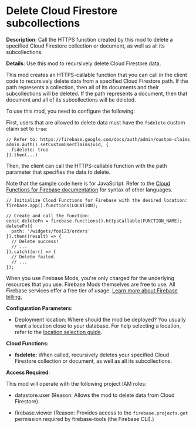 # Delete Cloud Firestore subcollections

**Description**: Call the HTTPS function created by this mod to delete a specified Cloud Firestore collection or document, as well as all its subcollections.



**Details**: Use this mod to recursively delete Cloud Firestore data.

This mod creates an HTTPS-callable function that you can call in the client code to recursively delete data from a specified Cloud Firestore path. If the path represents a collection, then all of its documents and their subcollections will be deleted. If the path represents a document, then that document and all of its subcollections will be deleted.

To use this mod, you need to configure the following:

First, users that are allowed to delete data must have the `fsdelete` custom claim set to `true`:

```
// Refer to: https://firebase.google.com/docs/auth/admin/custom-claims
admin.auth().setCustomUserClaims(uid, {
  fsdelete: true
}).then(...)
```

Then, the client can call the HTTPS-callable function with the path parameter that specifies the data to delete.

Note that the sample code here is for JavaScript. Refer to the [Cloud Functions for Firebase documentation](https://firebase.google.com/docs/functions/callable) for syntax of other languages.

```
// Initialize Cloud Functions for Firebase with the desired location:
firebase.app().functions(LOCATION);

// Create and call the function:
const deleteFn = firebase.functions().httpsCallable(FUNCTION_NAME);
deleteFn({
  path: '/widgets/foo123/orders'
}).then((result) => {
  // Delete success!
  // ...
}).catch((err) => {
  // Delete failed.
  // ...
});
```

When you use Firebase Mods, you're only charged for the underlying resources that you use. Firebase Mods themselves are free to use. All Firebase services offer a free tier of usage. [Learn more about Firebase billing.](https://firebase.google.com/pricing)




**Configuration Parameters:**

* Deployment location: Where should the mod be deployed? You usually want a location close to your database. For help selecting a location, refer to the [location selection guide](https://firebase.google.com/docs/functions/locations).



**Cloud Functions:**

* **fsdelete:** When called, recursively deletes your specified Cloud Firestore collection or document, as well as all its subcollections.



**Access Required**:



This mod will operate with the following project IAM roles:

* datastore.user (Reason: Allows the mod to delete data from Cloud Firestore)

* firebase.viewer (Reason: Provides access to the `firebase.projects.get` permission required by firebase-tools (the Firebase CLI).)
